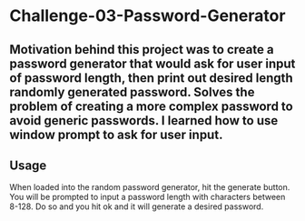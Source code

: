 # Challenge-03-Password-Generator

## Motivation behind this project was to create a password generator that would ask for user input of password length, then print out desired length randomly generated password. Solves the problem of creating a more complex password to avoid generic passwords. I learned how to use window prompt to ask for user input.

## Usage
When loaded into the random password generator, hit the generate button. You will be prompted to input a password length with characters between 8-128. Do so and you hit ok and it will generate a desired password.

